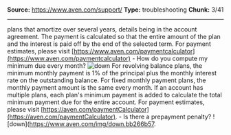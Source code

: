 # 

**Source:** https://www.aven.com/support/
**Type:** troubleshooting
**Chunk:** 3/41

---

plans that amortize over several years, details being in the account agreement. The payment is calculated so that the entire amount of the plan and the interest is paid off by the end of the selected term. For payment estimates, please visit [https://www.aven.com/paymentcalculator](https://www.aven.com/paymentcalculator) \- How do you compute my minimum due every month? ![down](https://www.aven.com/img/down.bb266b57.svg) For revolving balance plans, the minimum monthly payment is 1% of the principal plus the monthly interest rate on the outstanding balance. For fixed monthly payment plans, the monthly payment amount is the same every month. If an account has multiple plans, each plan's minimum payment is added to calculate the total minimum payment due for the entire account. For payment estimates, please visit [https://aven.com/paymentCalculator](https://aven.com/paymentCalculator). \- Is there a prepayment penalty? ![down](https://www.aven.com/img/down.bb266b57.